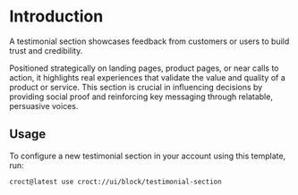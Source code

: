 # Introduction

A testimonial section showcases feedback from customers or users to build trust and credibility.

Positioned strategically on landing pages, product pages, or near calls to action, it highlights real experiences
that validate the value and quality of a product or service. This section is crucial in influencing decisions
by providing social proof and reinforcing key messaging through relatable, persuasive voices.

## Usage

To configure a new testimonial section in your account using this template, run:

```js-pm
croct@latest use croct://ui/block/testimonial-section
```
